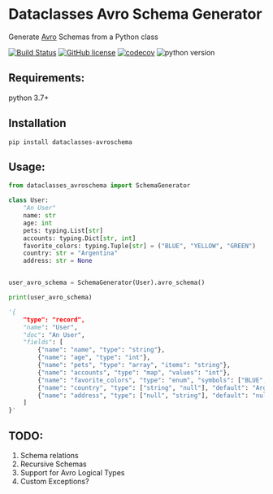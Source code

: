 # Dataclasses Avro Schema Generator

Generate [Avro](https://avro.apache.org/docs/1.8.2/spec.html) Schemas from a Python class

[![Build Status](https://travis-ci.org/marcosschroh/dataclasses-avroschema.svg?branch=master)](https://travis-ci.org//dataclasses-avroschema)
[![GitHub license](https://img.shields.io/github/license/marcosschroh/dataclasses-avroschema.svg)](https://github.com/marcosschroh/dataclasses-avroschema/blob/master/LICENSE)
[![codecov](https://codecov.io/gh/marcosschroh/dataclasses-avroschema/branch/master/graph/badge.svg)](https://codecov.io/gh/marcosschroh/dataclasses-avroschema)
![python version](https://img.shields.io/badge/python-3.7%2B-yellowgreen)

## Requirements:

python 3.7+

## Installation

```
pip install dataclasses-avroschema
```

## Usage:

```python
from dataclasses_avroschema import SchemaGenerator

class User:
    "An User"
    name: str
    age: int
    pets: typing.List[str]
    accounts: typing.Dict[str, int]
    favorite_colors: typing.Tuple[str] = ("BLUE", "YELLOW", "GREEN")
    country: str = "Argentina"
    address: str = None


user_avro_schema = SchemaGenerator(User).avro_schema()

print(user_avro_schema)

'{
    "type": "record",
    "name": "User",
    "doc": "An User",
    "fields": [
        {"name": "name", "type": "string"},
        {"name": "age", "type": "int"},
        {"name": "pets", "type": "array", "items": "string"},
        {"name": "accounts", "type": "map", "values": "int"},
        {"name": "favorite_colors", "type": "enum", "symbols": ["BLUE", "YELLOW", "GREEN"]},
        {"name": "country", "type": ["string", "null"], "default": "Argentina"},
        {"name": "address", "type": ["null", "string"], "default": "null"}
    ]
}'
```

## TODO:

1. Schema relations
2. Recursive Schemas
3. Support for Avro Logical Types
4. Custom Exceptions?

